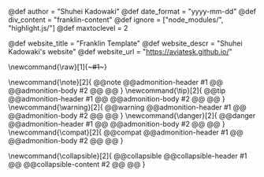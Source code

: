 <!-- Franklin default -->
@def author = "Shuhei Kadowaki"
@def date_format = "yyyy-mm-dd"
@def div_content = "franklin-content"
@def ignore = ["node_modules/", "highlight.js/"]
@def maxtoclevel = 2


<!-- rss -->
@def website_title = "Franklin Template"
@def website_descr = "Shuhei Kadowaki's website"
@def website_url   = "https://aviatesk.github.io/"


<!-- commands -->
<!-- inserts a raw HTML -->
\newcommand{\raw}[1]{~~~#1~~~}

<!-- admonitions -->
\newcommand{\note}[2]{
  @@note
    @@admonition-header #1 @@
    @@admonition-body #2 @@
  @@
}
\newcommand{\tip}[2]{
  @@tip
    @@admonition-header #1 @@
    @@admonition-body #2 @@
  @@
}
\newcommand{\warning}[2]{
  @@warning
    @@admonition-header #1 @@
    @@admonition-body #2 @@
  @@
}
\newcommand{\danger}[2]{
  @@danger
    @@admonition-header #1 @@
    @@admonition-body #2 @@
  @@
}
\newcommand{\compat}[2]{
  @@compat
    @@admonition-header #1 @@
    @@admonition-body #2 @@
  @@
}

<!-- collapsible block -->
\newcommand{\collapsible}[2]{
  @@collapsible
    @@collapsible-header #1 @@
    @@collapsible-content #2 @@
  @@
}
